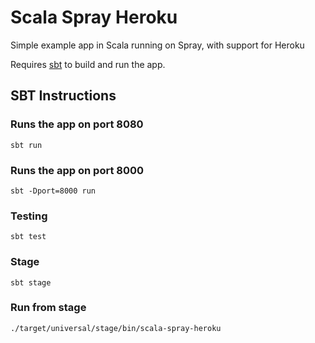 # Scala Spray Heroku
Simple example app in Scala running on Spray, with support for Heroku

Requires [sbt](http://www.scala-sbt.org/release/docs/Getting-Started/Setup.html) to build and run the app.

## SBT Instructions

### Runs the app on port 8080

    sbt run

### Runs the app on port 8000

    sbt -Dport=8000 run

### Testing

    sbt test

### Stage

    sbt stage

### Run from stage

    ./target/universal/stage/bin/scala-spray-heroku


